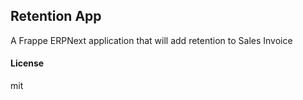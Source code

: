 ## Retention App

A Frappe ERPNext application that will add retention to Sales Invoice

#### License

mit